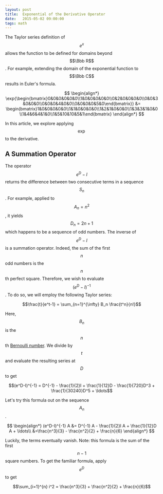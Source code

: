```yaml
---
layout: post
title:  Exponential of the Derivative Operator  
date:   2015-05-02 09:00:00
tags: math
---
```


The Taylor series definition of $$e^x$$ allows the function to be defined for domains beyond $$\Bbb R$$. For example, extending the domain of the exponential function to $$\Bbb C$$ results in Euler's formula.

$$
\begin{align*}
\exp{\begin{bmatrix}0&0&0&0&0&0\\1&0&0&0&0&0\\0&2&0&0&0&0\\0&0&3&0&0&0\\0&0&0&4&0&0\\0&0&0&0&5&0\end{bmatrix}} &= \begin{bmatrix}1&0&0&0&0&0\\1&1&0&0&0&0\\1&2&1&0&0&0\\1&3&3&1&0&0\\1&4&6&4&1&0\\1&5&10&10&5&1\end{bmatrix}
\end{align*}
$$

In this article, we explore applying $$\exp$$ to the derivative.

## A Summation Operator

The operator $$e^D-I$$ returns the difference between two consecutive terms in a sequence $$S_n$$. For example, applied to $$A_n=n^2$$, it yields $$D_n=2n+1$$ which happens to be a sequence of odd numbers. The inverse of $$e^D-I$$ is a summation operator. Indeed, the sum of the first $$n$$ odd numbers is the $$n$$th perfect square. Therefore, we wish to evaluate $$(e^D-I)^{-1}$$. To do so, we will employ the following Taylor series: 

$$\frac{t}{e^t-1} = \sum_{n=1}^{\infty} B_n \frac{t^n}{n!}$$

Here, $$B_n$$ is the $$n$$th [Bernoulli number](https://en.wikipedia.org/wiki/Bernoulli_number "Wikipedia article"). We divide by $$t$$ and evaluate the resulting series at $$D$$ to get

$$(e^D-I)^{-1} = D^{-1} - \frac{1}{2}I + \frac{1}{12}D - \frac{1}{720}D^3 + \frac{1}{30240}D^5 + \ldots$$

Let's try this formula out on the sequence $$A_n$$.

$$
\begin{align*}
    (e^D-I)^{-1} A &= D^{-1} A - \frac{1}{2}I A + \frac{1}{12}D A + \ldots\\
    &=\frac{n^3}{3} - \frac{n^2}{2} + \frac{n}{6}
\end{align*}
$$

Luckily, the terms eventually vanish. Note: this formula is the sum of the first $$n-1$$ square numbers. To get the familiar formula, apply $$e^D$$ to get

$$\sum_{i=1}^{n} i^2 = \frac{n^3}{3} + \frac{n^2}{2} + \frac{n}{6}$$
